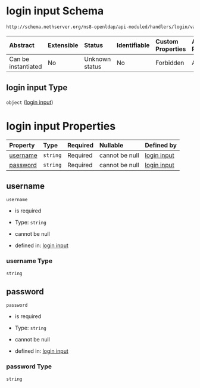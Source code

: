 # login input Schema

```txt
http://schema.nethserver.org/ns8-openldap/api-moduled/handlers/login/validate-input.json
```



| Abstract            | Extensible | Status         | Identifiable | Custom Properties | Additional Properties | Access Restrictions | Defined In                                                              |
| :------------------ | :--------- | :------------- | :----------- | :---------------- | :-------------------- | :------------------ | :---------------------------------------------------------------------- |
| Can be instantiated | No         | Unknown status | No           | Forbidden         | Allowed               | none                | [validate-input.json](login/validate-input.json "open original schema") |

## login input Type

`object` ([login input](validate-input-1.md))

# login input Properties

| Property              | Type     | Required | Nullable       | Defined by                                                                                                                                                             |
| :-------------------- | :------- | :------- | :------------- | :--------------------------------------------------------------------------------------------------------------------------------------------------------------------- |
| [username](#username) | `string` | Required | cannot be null | [login input](validate-input-1-properties-username.md "http://schema.nethserver.org/ns8-openldap/api-moduled/handlers/login/validate-input.json#/properties/username") |
| [password](#password) | `string` | Required | cannot be null | [login input](validate-input-1-properties-password.md "http://schema.nethserver.org/ns8-openldap/api-moduled/handlers/login/validate-input.json#/properties/password") |

## username



`username`

* is required

* Type: `string`

* cannot be null

* defined in: [login input](validate-input-1-properties-username.md "http://schema.nethserver.org/ns8-openldap/api-moduled/handlers/login/validate-input.json#/properties/username")

### username Type

`string`

## password



`password`

* is required

* Type: `string`

* cannot be null

* defined in: [login input](validate-input-1-properties-password.md "http://schema.nethserver.org/ns8-openldap/api-moduled/handlers/login/validate-input.json#/properties/password")

### password Type

`string`
